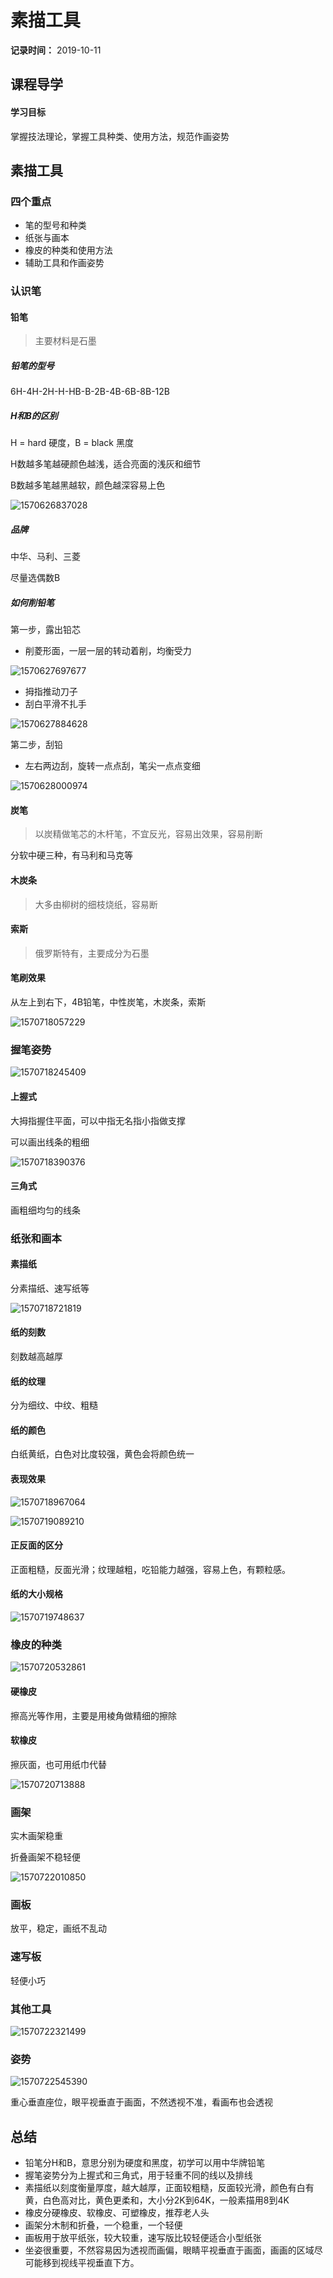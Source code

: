 # 素描工具

**记录时间：** 2019-10-11

## 课程导学

#### 学习目标

掌握技法理论，掌握工具种类、使用方法，规范作画姿势

## 素描工具

### 四个重点

- 笔的型号和种类
- 纸张与画本
- 橡皮的种类和使用方法
- 辅助工具和作画姿势

### 认识笔

#### 铅笔

> 主要材料是石墨

##### 铅笔的型号

6H-4H-2H-H-HB-B-2B-4B-6B-8B-12B

##### H和B的区别

H = hard 硬度，B = black 黑度

H数越多笔越硬颜色越浅，适合亮面的浅灰和细节

B数越多笔越黑越软，颜色越深容易上色

![1570626837028](assets/1570626837028.png)

##### 品牌

中华、马利、三菱

尽量选偶数B

##### 如何削铅笔

第一步，露出铅芯

- 削菱形面，一层一层的转动着削，均衡受力

![1570627697677](assets/1570627697677.png)

- 拇指推动刀子
- 刮白平滑不扎手

![1570627884628](assets/1570627884628.png)

第二步，刮铅

- 左右两边刮，旋转一点点刮，笔尖一点点变细

![1570628000974](assets/1570628000974.png)

#### 炭笔

> 以炭精做笔芯的木杆笔，不宜反光，容易出效果，容易削断

分软中硬三种，有马利和马克等

#### 木炭条

> 大多由柳树的细枝烧纸，容易断

#### 索斯

> 俄罗斯特有，主要成分为石墨

#### 笔刷效果

从左上到右下，4B铅笔，中性炭笔，木炭条，索斯

![1570718057229](assets/1570718057229.png)

### 握笔姿势

![1570718245409](assets/1570718245409.png)

#### 上握式

大拇指握住平面，可以中指无名指小指做支撑

可以画出线条的粗细

![1570718390376](assets/1570718390376.png)

#### 三角式

画粗细均匀的线条

### 纸张和画本

#### 素描纸

分素描纸、速写纸等

![1570718721819](assets/1570718721819.png)

#### 纸的刻数

刻数越高越厚

#### 纸的纹理

分为细纹、中纹、粗糙

#### 纸的颜色

白纸黄纸，白色对比度较强，黄色会将颜色统一

#### 表现效果

![1570718967064](assets/1570718967064.png)

![1570719089210](assets/1570719089210.png)

#### 正反面的区分

正面粗糙，反面光滑；纹理越粗，吃铅能力越强，容易上色，有颗粒感。

#### 纸的大小规格

![1570719748637](assets/1570719748637.png)

### 橡皮的种类

![1570720532861](assets/1570720532861.png)

#### 硬橡皮

擦高光等作用，主要是用棱角做精细的擦除

#### 软橡皮

擦灰面，也可用纸巾代替

![1570720713888](assets/1570720713888.png)

### 画架

实木画架稳重

折叠画架不稳轻便

![1570722010850](assets/1570722010850.png)

### 画板

放平，稳定，画纸不乱动

### 速写板

轻便小巧

### 其他工具

![1570722321499](assets/1570722321499.png)

### 姿势

![1570722545390](assets/1570722545390.png)

重心垂直座位，眼平视垂直于画面，不然透视不准，看画布也会透视

## 总结

- 铅笔分H和B，意思分别为硬度和黑度，初学可以用中华牌铅笔
- 握笔姿势分为上握式和三角式，用于轻重不同的线以及排线
- 素描纸以刻度衡量厚度，越大越厚，正面较粗糙，反面较光滑，颜色有白有黄，白色高对比，黄色更柔和，大小分2K到64K，一般素描用8到4K
- 橡皮分硬橡皮、软橡皮、可塑橡皮，推荐老人头
- 画架分木制和折叠，一个稳重，一个轻便
- 画板用于放平纸张，较大较重，速写版比较轻便适合小型纸张
- 坐姿很重要，不然容易因为透视而画偏，眼睛平视垂直于画面，画画的区域尽可能移到视线平视垂直下方。